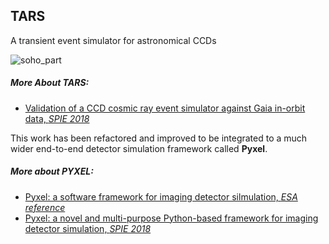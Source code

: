 ## TARS

A transient event simulator for astronomical CCDs

![soho_part](images/soho_part.gif)

##### More About TARS:
- [Validation of a CCD cosmic ray event simulator against Gaia in-orbit data, *SPIE 2018*](https://www.spiedigitallibrary.org/conference-proceedings-of-spie/10709/1070919/Validation-of-a-CCD-cosmic-ray-event-simulator-against-Gaia/10.1117/12.2314090.short)

This work has been refactored and improved to be integrated to a much wider end-to-end detector simulation framework called **Pyxel**.

##### More about PYXEL:
- [Pyxel: a software framework for imaging detector silmulation, *ESA reference*](http://sci.esa.int/future-missions-department/60390-pyxel-a-software-framework-for-imaging-detector-simulation/)
- [Pyxel: a novel and multi-purpose Python-based framework for imaging detector simulation, *SPIE 2018*](https://www.spiedigitallibrary.org/conference-proceedings-of-spie/10709/107091A/Pyxel--a-novel-and-multi-purpose-Python-based-framework/10.1117/12.2314047.short?SSO=1)
